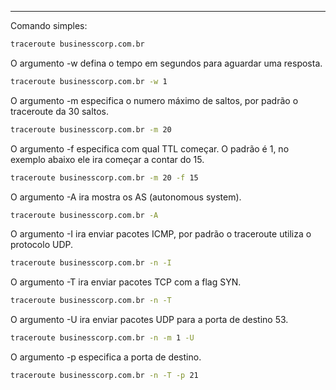 
---

Comando simples:
```bash
traceroute businesscorp.com.br
```

O argumento -w defina o tempo em segundos para aguardar uma resposta.
```bash
traceroute businesscorp.com.br -w 1
```

O argumento -m especifica o numero máximo de saltos, por padrão o traceroute da 30 saltos.
```bash
traceroute businesscorp.com.br -m 20
```

O argumento -f especifica com qual TTL começar. O padrão é 1, no exemplo abaixo ele ira começar a contar do 15.
```bash
traceroute businesscorp.com.br -m 20 -f 15
```

O argumento -A ira mostra os AS (autonomous system).
```bash
traceroute businesscorp.com.br -A
```

O argumento -I ira enviar pacotes ICMP, por padrão o traceroute utiliza o protocolo UDP.
```bash
traceroute businesscorp.com.br -n -I
```

O argumento -T ira enviar pacotes TCP com a flag SYN.
```bash
traceroute businesscorp.com.br -n -T
```

O argumento -U ira enviar pacotes UDP para a porta de destino 53.
```bash
traceroute businesscorp.com.br -n -m 1 -U
```

O argumento -p especifica a porta de destino.
```bash
traceroute businesscorp.com.br -n -T -p 21
```

